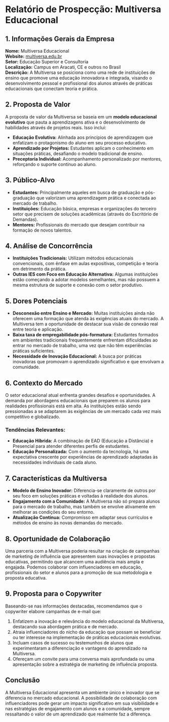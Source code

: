 # Relatório de Prospecção: Multiversa Educacional

## 1. Informações Gerais da Empresa

**Nome:** Multiversa Educacional  
**Website:** [multiversa.edu.br](http://www.multiversa.edu.br)  
**Setor:** Educação Superior e Consultoria  
**Localização:** Campus em Aracati, CE e outros no Brasil  
**Descrição:** A Multiversa se posiciona como uma rede de instituições de ensino que promove uma educação innovadora e integrada, visando o desenvolvimento pessoal e profissional dos alunos através de práticas educacionais que conectam teoria e prática.

## 2. Proposta de Valor

A proposta de valor da Multiversa se baseia em um **modelo educacional evolutivo** que pauta a aprendizagens ativa e o desenvolvimento de habilidades através de projetos reais. Isso inclui:

- **Educação Evolutiva:** Alinhada aos princípios de aprendizagem que enfatizam o protagonismo do aluno em seu processo educativo.
- **Aprendizado por Projetos:** Estudantes aplicam o conhecimento em situações práticas, desafiando o modelo tradicional de ensino.
- **Preceptoria Individual:** Acompanhamento personalizado por mentores, reforçando o suporte contínuo ao aluno.

## 3. Público-Alvo

- **Estudantes:** Principalmente aqueles em busca de graduação e pós-graduação que valorizam uma aprendizagem prática e conectada ao mercado de trabalho.
- **Instituições:** Educação básica, empresas e organizações do terceiro setor que precisem de soluções acadêmicas (através do Escritório de Demandas).
- **Mentores:** Profissionais do mercado que desejam contribuir na formação de novos talentos.

## 4. Análise de Concorrência

- **Instituições Tradicionais:** Utilizam métodos educacionais convencionais, com ênfase em aulas expositivas, competição e teoria em detrimento da prática.
- **Outras IES com Foco em Educação Alternativa:** Algumas instituições estão começando a adotar modelos semelhantes, mas não possuem a mesma estrutura de suporte e conexão com o setor produtivo.

## 5. Dores Potenciais

- **Desconexão entre Ensino e Mercado:** Muitas instituições ainda não oferecem uma formação que atenda às exigências atuais do mercado. A Multiversa tem a oportunidade de destacar sua visão de conexão real entre teoria e aplicação.
- **Baixa taxa de empregabilidade pós-formatura:** Estudantes formados em ambientes tradicionais frequentemente enfrentam dificuldades ao entrar no mercado de trabalho, uma vez que não têm experiências práticas suficientes. 
- **Necessidade de Inovação Educacional:** A busca por práticas inovadoras que promovam o aprendizado significativo e que envolvam a comunidade.

## 6. Contexto do Mercado

O setor educacional atual enfrenta grandes desafios e oportunidades. A demanda por abordagens educacionais que preparem os alunos para realidades profissionais está em alta. As instituições estão sendo pressionadas a se adaptarem às exigências de um mercado cada vez mais competitivo e globalizado.

### Tendências Relevantes:

- **Educação Híbrida:** A combinação de EAD (Educação a Distância) e Presencial para atender diferentes perfis de estudantes.
- **Educação Personalizada:** Com o aumento da tecnologia, há uma expectativa crescente por experiências de aprendizado adaptadas às necessidades individuais de cada aluno.

## 7. Características da Multiversa

- **Modelo de Ensino Inovador:** Diferencia-se claramente de outros por seu foco em soluções práticas e voltadas à realidade dos alunos.
- **Engajamento com a Comunidade:** A Multiversa não só prepara alunos para o mercado de trabalho, mas também se envolve ativamente em melhorar as condições do seu entorno.
- **Atualização Contínua:** Compromisso em adaptar seus currículos e métodos de ensino às novas demandas do mercado.

## 8. Oportunidade de Colaboração

Uma parceria com a Multiversa poderia resultar na criação de campanhas de marketing de influência que apresentem suas inovações e propostas educativas, permitindo que alcancem uma audiência mais ampla e engajada. Podemos colaborar com influenciadores em educação, profissionais do setor e alunos para a promoção de sua metodologia e proposta educativa.

## 9. Proposta para o Copywriter

Baseando-se nas informações destacadas, recomendamos que o copywriter elabore campanhas de e-mail que:

1. Enfatizem a inovação e relevância do modelo educacional da Multiversa, destacando sua abordagem prática e de mercado.
2. Atraia influenciadores do nicho da educação que possam se beneficiar ou ter interesse na implementação de práticas educacionais evolutivas.
3. Incluam casos de sucesso ou testemunhos de alunos que experimentaram a diferenciação e vantagens do aprendizado na Multiversa.
4. Ofereçam um convite para uma conversa mais aprofundada ou uma apresentação sobre a estratégia de marketing de influência proposta.

## Conclusão

A Multiversa Educacional apresenta um ambiente único e inovador que se diferencia no mercado educacional. A possibilidade de colaboração com influenciadores pode gerar um impacto significativo em sua visibilidade e nas estratégias de engajamento com alunos e a comunidade, sempre ressaltando o valor de um aprendizado que realmente faz a diferença.